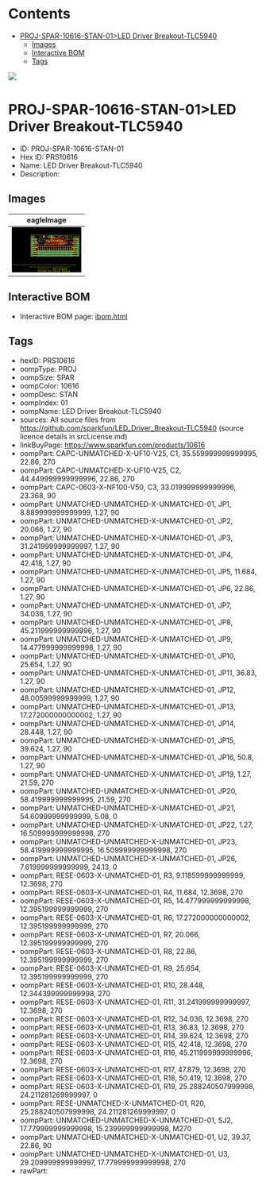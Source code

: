 



Contents
========

* [PROJ-SPAR-10616-STAN-01>LED Driver Breakout-TLC5940](#proj-spar-10616-stan-01led-driver-breakout-tlc5940)
	* [Images](#images)
	* [Interactive BOM](#interactive-bom)
	* [Tags](#tags)
  
![][im]
# PROJ-SPAR-10616-STAN-01>LED Driver Breakout-TLC5940

- ID: PROJ-SPAR-10616-STAN-01
- Hex ID: PRS10616
- Name: LED Driver Breakout-TLC5940
- Description: 

## Images
  
  

|eagleImage|
| :---: |
|[![eagleImage](eagleImage_140.png)](eagleImage_600.png)|

## Interactive BOM

- Interactive BOM page: [ibom.html](kicad/bom/ibom.html)

## Tags

- hexID: PRS10616
- oompType: PROJ
- oompSize: SPAR
- oompColor: 10616
- oompDesc: STAN
- oompIndex: 01
- oompName: LED Driver Breakout-TLC5940
- sources: All source files from https://github.com/sparkfun/LED_Driver_Breakout-TLC5940 (source licence details in srcLicense.md)
- linkBuyPage: https://www.sparkfun.com/products/10616
- oompPart: CAPC-UNMATCHED-X-UF10-V25, C1, 35.559999999999995, 22.86, 270
- oompPart: CAPC-UNMATCHED-X-UF10-V25, C2, 44.449999999999996, 22.86, 270
- oompPart: CAPC-0603-X-NF100-V50, C3, 33.019999999999996, 23.368, 90
- oompPart: UNMATCHED-UNMATCHED-X-UNMATCHED-01, JP1, 8.889999999999999, 1.27, 90
- oompPart: UNMATCHED-UNMATCHED-X-UNMATCHED-01, JP2, 20.066, 1.27, 90
- oompPart: UNMATCHED-UNMATCHED-X-UNMATCHED-01, JP3, 31.241999999999997, 1.27, 90
- oompPart: UNMATCHED-UNMATCHED-X-UNMATCHED-01, JP4, 42.418, 1.27, 90
- oompPart: UNMATCHED-UNMATCHED-X-UNMATCHED-01, JP5, 11.684, 1.27, 90
- oompPart: UNMATCHED-UNMATCHED-X-UNMATCHED-01, JP6, 22.86, 1.27, 90
- oompPart: UNMATCHED-UNMATCHED-X-UNMATCHED-01, JP7, 34.036, 1.27, 90
- oompPart: UNMATCHED-UNMATCHED-X-UNMATCHED-01, JP8, 45.211999999999996, 1.27, 90
- oompPart: UNMATCHED-UNMATCHED-X-UNMATCHED-01, JP9, 14.477999999999998, 1.27, 90
- oompPart: UNMATCHED-UNMATCHED-X-UNMATCHED-01, JP10, 25.654, 1.27, 90
- oompPart: UNMATCHED-UNMATCHED-X-UNMATCHED-01, JP11, 36.83, 1.27, 90
- oompPart: UNMATCHED-UNMATCHED-X-UNMATCHED-01, JP12, 48.00599999999999, 1.27, 90
- oompPart: UNMATCHED-UNMATCHED-X-UNMATCHED-01, JP13, 17.272000000000002, 1.27, 90
- oompPart: UNMATCHED-UNMATCHED-X-UNMATCHED-01, JP14, 28.448, 1.27, 90
- oompPart: UNMATCHED-UNMATCHED-X-UNMATCHED-01, JP15, 39.624, 1.27, 90
- oompPart: UNMATCHED-UNMATCHED-X-UNMATCHED-01, JP16, 50.8, 1.27, 90
- oompPart: UNMATCHED-UNMATCHED-X-UNMATCHED-01, JP19, 1.27, 21.59, 270
- oompPart: UNMATCHED-UNMATCHED-X-UNMATCHED-01, JP20, 58.419999999999995, 21.59, 270
- oompPart: UNMATCHED-UNMATCHED-X-UNMATCHED-01, JP21, 54.60999999999999, 5.08, 0
- oompPart: UNMATCHED-UNMATCHED-X-UNMATCHED-01, JP22, 1.27, 16.509999999999998, 270
- oompPart: UNMATCHED-UNMATCHED-X-UNMATCHED-01, JP23, 58.419999999999995, 16.509999999999998, 270
- oompPart: UNMATCHED-UNMATCHED-X-UNMATCHED-01, JP26, 7.619999999999999, 24.13, 0
- oompPart: RESE-0603-X-UNMATCHED-01, R3, 9.118599999999999, 12.3698, 270
- oompPart: RESE-0603-X-UNMATCHED-01, R4, 11.684, 12.3698, 270
- oompPart: RESE-0603-X-UNMATCHED-01, R5, 14.477999999999998, 12.395199999999999, 270
- oompPart: RESE-0603-X-UNMATCHED-01, R6, 17.272000000000002, 12.395199999999999, 270
- oompPart: RESE-0603-X-UNMATCHED-01, R7, 20.066, 12.395199999999999, 270
- oompPart: RESE-0603-X-UNMATCHED-01, R8, 22.86, 12.395199999999999, 270
- oompPart: RESE-0603-X-UNMATCHED-01, R9, 25.654, 12.395199999999999, 270
- oompPart: RESE-0603-X-UNMATCHED-01, R10, 28.448, 12.344399999999998, 270
- oompPart: RESE-0603-X-UNMATCHED-01, R11, 31.241999999999997, 12.3698, 270
- oompPart: RESE-0603-X-UNMATCHED-01, R12, 34.036, 12.3698, 270
- oompPart: RESE-0603-X-UNMATCHED-01, R13, 36.83, 12.3698, 270
- oompPart: RESE-0603-X-UNMATCHED-01, R14, 39.624, 12.3698, 270
- oompPart: RESE-0603-X-UNMATCHED-01, R15, 42.418, 12.3698, 270
- oompPart: RESE-0603-X-UNMATCHED-01, R16, 45.211999999999996, 12.3698, 270
- oompPart: RESE-0603-X-UNMATCHED-01, R17, 47.879, 12.3698, 270
- oompPart: RESE-0603-X-UNMATCHED-01, R18, 50.419, 12.3698, 270
- oompPart: RESE-0603-X-UNMATCHED-01, R19, 25.288240507999998, 24.211281269999997, 0
- oompPart: RESE-UNMATCHED-X-UNMATCHED-01, R20, 25.288240507999998, 24.211281269999997, 0
- oompPart: UNMATCHED-UNMATCHED-X-UNMATCHED-01, SJ2, 17.779999999999998, 15.239999999999998, M270
- oompPart: UNMATCHED-UNMATCHED-X-UNMATCHED-01, U2, 39.37, 22.86, 90
- oompPart: UNMATCHED-UNMATCHED-X-UNMATCHED-01, U3, 29.209999999999997, 17.779999999999998, 270
- rawPart: 



[im]: eagleImage_450.png
